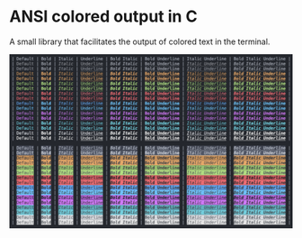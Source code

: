 # ANSI colored output in C

A small library that facilitates the output of colored text in the terminal. 

<img title="Example" alt="Example" src="colored_output.png">

